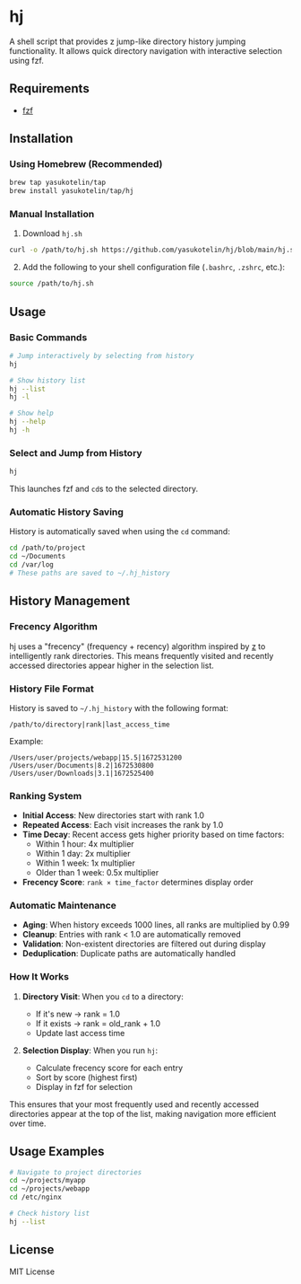 # hj

A shell script that provides z jump-like directory history jumping functionality. 
It allows quick directory navigation with interactive selection using fzf.

## Requirements

- [fzf](https://github.com/junegunn/fzf)

## Installation

### Using Homebrew (Recommended)

```bash
brew tap yasukotelin/tap
brew install yasukotelin/tap/hj
```

### Manual Installation

1. Download `hj.sh`

```bash
curl -o /path/to/hj.sh https://github.com/yasukotelin/hj/blob/main/hj.sh
```

2. Add the following to your shell configuration file (`.bashrc`, `.zshrc`, etc.):

```bash
source /path/to/hj.sh
```

## Usage

### Basic Commands

```bash
# Jump interactively by selecting from history
hj

# Show history list
hj --list
hj -l

# Show help
hj --help
hj -h
```

### Select and Jump from History

```bash
hj
```

This launches fzf and `cd`s to the selected directory.

### Automatic History Saving

History is automatically saved when using the `cd` command:

```bash
cd /path/to/project
cd ~/Documents
cd /var/log
# These paths are saved to ~/.hj_history
```

## History Management

### Frecency Algorithm

hj uses a "frecency" (frequency + recency) algorithm inspired by [z](https://github.com/rupa/z) to intelligently rank directories. This means frequently visited and recently accessed directories appear higher in the selection list.

### History File Format

History is saved to `~/.hj_history` with the following format:

```
/path/to/directory|rank|last_access_time
```

Example:
```
/Users/user/projects/webapp|15.5|1672531200
/Users/user/Documents|8.2|1672530800
/Users/user/Downloads|3.1|1672525400
```

### Ranking System

- **Initial Access**: New directories start with rank 1.0
- **Repeated Access**: Each visit increases the rank by 1.0
- **Time Decay**: Recent access gets higher priority based on time factors:
  - Within 1 hour: 4x multiplier
  - Within 1 day: 2x multiplier  
  - Within 1 week: 1x multiplier
  - Older than 1 week: 0.5x multiplier
- **Frecency Score**: `rank × time_factor` determines display order

### Automatic Maintenance

- **Aging**: When history exceeds 1000 lines, all ranks are multiplied by 0.99
- **Cleanup**: Entries with rank < 1.0 are automatically removed
- **Validation**: Non-existent directories are filtered out during display
- **Deduplication**: Duplicate paths are automatically handled

### How It Works

1. **Directory Visit**: When you `cd` to a directory:
   - If it's new → rank = 1.0
   - If it exists → rank = old_rank + 1.0
   - Update last access time

2. **Selection Display**: When you run `hj`:
   - Calculate frecency score for each entry
   - Sort by score (highest first)
   - Display in fzf for selection

This ensures that your most frequently used and recently accessed directories appear at the top of the list, making navigation more efficient over time.

## Usage Examples

```bash
# Navigate to project directories
cd ~/projects/myapp
cd ~/projects/webapp
cd /etc/nginx

# Check history list
hj --list
```

## License

MIT License
